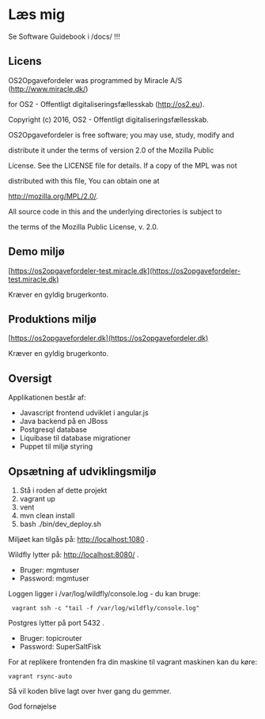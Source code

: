 Læs mig
====

Se Software Guidebook i /docs/ !!!

Licens
---
OS2Opgavefordeler was programmed by Miracle A/S (http://www.miracle.dk/)

for OS2 - Offentligt digitaliseringsfællesskab (http://os2.eu).



Copyright (c) 2016, OS2 - Offentligt digitaliseringsfællesskab.


OS2Opgavefordeler is free software; you may use, study, modify and

distribute it under the terms of version 2.0 of the Mozilla Public

License. See the LICENSE file for details. If a copy of the MPL was not

distributed with this file, You can obtain one at

http://mozilla.org/MPL/2.0/.



All source code in this and the underlying directories is subject to

the terms of the Mozilla Public License, v. 2.0.

Demo miljø
---
[https://os2opgavefordeler-test.miracle.dk](https://os2opgavefordeler-test.miracle.dk)

Kræver en gyldig brugerkonto.


Produktions miljø
---
[https://os2opgavefordeler.dk](https://os2opgavefordeler.dk)

Kræver en gyldig brugerkonto.

Oversigt
---
Applikationen består af:

 - Javascript frontend udviklet i angular.js
 - Java backend på en JBoss
 - Postgresql database
 - Liquibase til database migrationer
 - Puppet til miljø styring

Opsætning af udviklingsmiljø
---
1. Stå i roden af dette projekt
2. vagrant up
3. vent
4. mvn clean install
5. bash ./bin/dev_deploy.sh

Miljøet kan tilgås på: [http://localhost:1080](http://localhost:1080) .

Wildfly lytter på: [http://localhost:8080/](http://localhost:8080/) .

 - Bruger: mgmtuser
 - Password: mgmtuser

Loggen ligger i /var/log/wildfly/console.log - du kan bruge:
```
 vagrant ssh -c "tail -f /var/log/wildfly/console.log"
```
Postgres lytter på port 5432 .

 - Bruger: topicrouter
 - Password: SuperSaltFisk


For at replikere frontenden fra din maskine til vagrant maskinen kan du køre:
```
vagrant rsync-auto
```
Så vil koden blive lagt over hver gang du gemmer.

God fornøjelse


